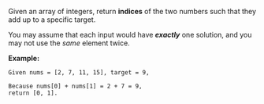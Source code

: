 Given an array of integers, return **indices** of the two numbers such that they
add up to a specific target.

You may assume that each input would have **_exactly_** one solution, and you
may not use the _same_ element twice.

**Example:**

    Given nums = [2, 7, 11, 15], target = 9,

    Because nums[0] + nums[1] = 2 + 7 = 9,
    return [0, 1].
